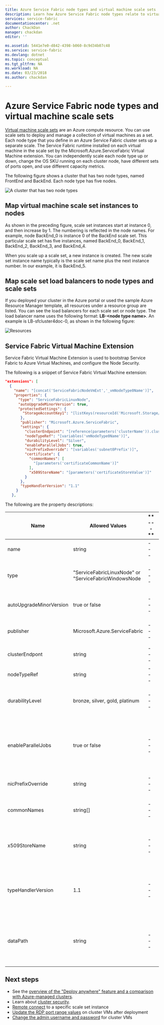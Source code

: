 ```yaml
---
title: Azure Service Fabric node types and virtual machine scale sets | Microsoft Docs
description: Learn how Azure Service Fabric node types relate to virtual machine scale sets, and how to remotely connect to a scale set instance or cluster node.
services: service-fabric
documentationcenter: .net
author: ChackDan
manager: chackdan
editor: ''

ms.assetid: 5441e7e0-d842-4398-b060-8c9d34b07c48
ms.service: service-fabric
ms.devlang: dotnet
ms.topic: conceptual
ms.tgt_pltfrm: NA
ms.workload: NA
ms.date: 03/23/2018
ms.author: chackdan

---
```

# Azure Service Fabric node types and virtual machine scale sets
[Virtual machine scale sets](/azure/virtual-machine-scale-sets) are an Azure compute resource. You can use scale sets to deploy and manage a collection of virtual machines as a set. Each node type that you define in an Azure Service Fabric cluster sets up a separate scale.  The Service Fabric runtime installed on each virtual machine in the scale set by the Microsoft.Azure.ServiceFabric Virtual Machine extension. You can independently scale each node type up or down, change the OS SKU running on each cluster node, have different sets of ports open, and use different capacity metrics.

The following figure shows a cluster that has two node types, named FrontEnd and BackEnd. Each node type has five nodes.

![A cluster that has two node types][NodeTypes]

## Map virtual machine scale set instances to nodes
As shown in the preceding figure, scale set instances start at instance 0, and then increase by 1. The numbering is reflected in the node names. For example, node BackEnd_0 is instance 0 of the BackEnd scale set. This particular scale set has five instances, named BackEnd_0, BackEnd_1, BackEnd_2, BackEnd_3, and BackEnd_4.

When you scale up a scale set, a new instance is created. The new scale set instance name typically is the scale set name plus the next instance number. In our example, it is BackEnd_5.

## Map scale set load balancers to node types and scale sets
If you deployed your cluster in the Azure portal or used the sample Azure Resource Manager template, all resources under a resource group are listed. You can see the load balancers for each scale set or node type. The load balancer name uses the following format: **LB-&lt;node type name&gt;**. An example is LB-sfcluster4doc-0, as shown in the following figure:

![Resources][Resources]

## Service Fabric Virtual Machine Extension
Service Fabric Virtual Machine Extension is used to bootstrap Service Fabric to Azure Virtual Machines, and configure the Node Security.

The following is a snippet of Service Fabric Virtual Machine extension:

```json
"extensions": [
  {
    "name": "[concat('ServiceFabricNodeVmExt','_vmNodeType0Name')]",
    "properties": {
      "type": "ServiceFabricLinuxNode",
      "autoUpgradeMinorVersion": true,
      "protectedSettings": {
        "StorageAccountKey1": "[listKeys(resourceId('Microsoft.Storage/storageAccounts', variables('supportLogStorageAccountName')),'2015-05-01-preview').key1]",
       },
       "publisher": "Microsoft.Azure.ServiceFabric",
       "settings": {
         "clusterEndpoint": "[reference(parameters('clusterName')).clusterEndpoint]",
         "nodeTypeRef": "[variables('vmNodeType0Name')]",
         "durabilityLevel": "Silver",
         "enableParallelJobs": true,
         "nicPrefixOverride": "[variables('subnet0Prefix')]",
         "certificate": {
           "commonNames": [
             "[parameters('certificateCommonName')]"
           ],
           "x509StoreName": "[parameters('certificateStoreValue')]"
         }
       },
       "typeHandlerVersion": "1.1"
     }
   },
```

The following are the property descriptions:

| **Name** | **Allowed Values** | ** --- ** | **Guidance or Short Description** |
| --- | --- | --- | --- |
| name | string | --- | unique name for extension |
| type | "ServiceFabricLinuxNode" or "ServiceFabricWindowsNode | --- | Identifies OS Service Fabric is bootstrapping to |
| autoUpgradeMinorVersion | true or false | --- | Enable Auto Upgrade of SF Runtime Minor Versions |
| publisher | Microsoft.Azure.ServiceFabric | --- | name of the Service Fabric extention publisher |
| clusterEndpont | string | --- | URI:PORT to Management endpoint |
| nodeTypeRef | string | --- | name of nodeType |
| durabilityLevel | bronze, silver, gold, platinum | --- | time allowed to pause immutable Azure Infrastructure |
| enableParallelJobs | true or false | --- | Enable Compute ParallelJobs like remove VM and reboot VM in the same scale set in parallel |
| nicPrefixOverride | string | --- | Subnet Prefix like "10.0.0.0/24" |
| commonNames | string[] | --- | Common Names of installed cluster certificates |
| x509StoreName | string | --- | Name of Store where installed cluster certificate is located |
| typeHandlerVersion | 1.1 | --- | Version of Extension. 1.0 classic version of extension are recommended to upgrade to 1.1 |
| dataPath | string | --- | Path to the drive used to save state for Service Fabric system services and application data. 

## Next steps
* See the [overview of the "Deploy anywhere" feature and a comparison with Azure-managed clusters](service-fabric-deploy-anywhere.md).
* Learn about [cluster security](service-fabric-cluster-security.md).
* [Remote connect](service-fabric-cluster-remote-connect-to-azure-cluster-node.md) to a specific scale set instance
* [Update the RDP port range values](./scripts/service-fabric-powershell-change-rdp-port-range.md) on cluster VMs after deployment
* [Change the admin username and password](./scripts/service-fabric-powershell-change-rdp-user-and-pw.md) for cluster VMs

<!--Image references-->
[NodeTypes]: ./media/service-fabric-cluster-nodetypes/NodeTypes.png
[Resources]: ./media/service-fabric-cluster-nodetypes/Resources.png
[InboundNatPools]: ./media/service-fabric-cluster-nodetypes/InboundNatPools.png
